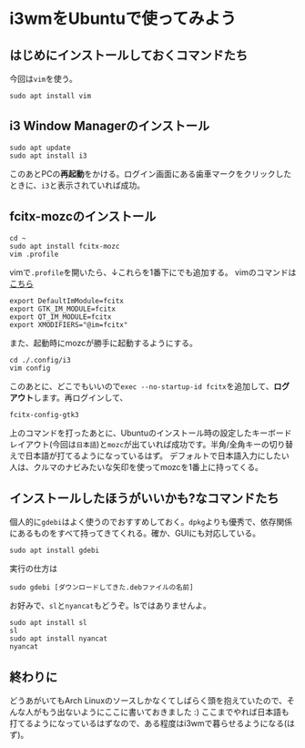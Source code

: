# i3wmをUbuntuで使ってみよう
## はじめにインストールしておくコマンドたち

今回は`vim`を使う。

```terminal
sudo apt install vim
```

## i3 Window Managerのインストール

```terminal
sudo apt update
sudo apt install i3
```

このあとPCの**再起動**をかける。ログイン画面にある歯車マークをクリックしたときに、`i3`と表示されていれば成功。

## fcitx-mozcのインストール

```terminal
cd ~
sudo apt install fcitx-mozc
vim .profile
```

vimで`.profile`を開いたら、↓これらを1番下にでも追加する。
vimのコマンドは[こちら](https://eng-entrance.com/linux-vi-save)

```.config
export DefaultImModule=fcitx
export GTK_IM_MODULE=fcitx
export QT_IM_MODULE=fcitx
export XMODIFIERS="@im=fcitx"
```
また、起動時にmozcが勝手に起動するようにする。  
 
```./.config/i3
cd ./.config/i3
vim config
```
このあとに、どこでもいいので`exec --no-startup-id fcitx`を追加して、**ログアウト**します。再ログインして、

```terminal
fcitx-config-gtk3
```

上のコマンドを打ったあとに、Ubuntuのインストール時の設定したキーボードレイアウト(今回は`日本語`)と`mozc`が出ていれば成功です。半角/全角キーの切り替えで日本語が打てるようになっているはず。
デフォルトで日本語入力にしたい人は、クルマのナビみたいな矢印を使ってmozcを1番上に持ってくる。

## インストールしたほうがいいかも?なコマンドたち

個人的に`gdebi`はよく使うのでおすすめしておく。`dpkg`よりも優秀で、依存関係にあるものをすべて持ってきてくれる。確か、GUIにも対応している。

```ruby:terminal
sudo apt install gdebi
```

実行の仕方は

```ruby:terminal
sudo gdebi [ダウンロードしてきた.debファイルの名前]
```

お好みで、`sl`と`nyancat`もどうぞ。lsではありませんよ。

```ruby:terminal
sudo apt install sl
sl
sudo apt install nyancat
nyancat
```

## 終わりに

どうあがいてもArch Linuxのソースしかなくてしばらく頭を抱えていたので、そんな人がもう出ないようにここに書いておきました :)
ここまでやれば日本語も打てるようになっているはずなので、ある程度はi3wmで暮らせるようになる(はず)。
